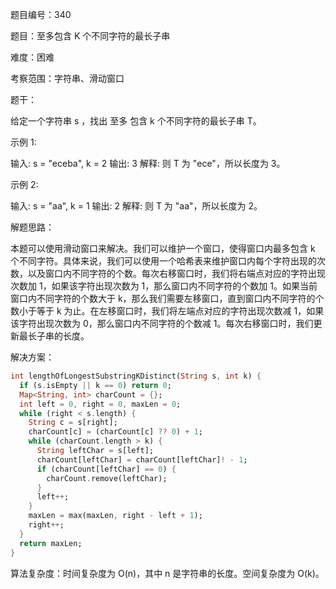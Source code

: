 题目编号：340

题目：至多包含 K 个不同字符的最长子串

难度：困难

考察范围：字符串、滑动窗口

题干：

给定一个字符串 s ，找出 至多 包含 k 个不同字符的最长子串 T。

示例 1:

输入: s = "eceba", k = 2
输出: 3
解释: 则 T 为 "ece"，所以长度为 3。

示例 2:

输入: s = "aa", k = 1
输出: 2
解释: 则 T 为 "aa"，所以长度为 2。

解题思路：

本题可以使用滑动窗口来解决。我们可以维护一个窗口，使得窗口内最多包含 k 个不同字符。具体来说，我们可以使用一个哈希表来维护窗口内每个字符出现的次数，以及窗口内不同字符的个数。每次右移窗口时，我们将右端点对应的字符出现次数加 1，如果该字符出现次数为 1，那么窗口内不同字符的个数加 1。如果当前窗口内不同字符的个数大于 k，那么我们需要左移窗口，直到窗口内不同字符的个数小于等于 k 为止。在左移窗口时，我们将左端点对应的字符出现次数减 1，如果该字符出现次数为 0，那么窗口内不同字符的个数减 1。每次右移窗口时，我们更新最长子串的长度。

解决方案：

```dart
int lengthOfLongestSubstringKDistinct(String s, int k) {
  if (s.isEmpty || k == 0) return 0;
  Map<String, int> charCount = {};
  int left = 0, right = 0, maxLen = 0;
  while (right < s.length) {
    String c = s[right];
    charCount[c] = (charCount[c] ?? 0) + 1;
    while (charCount.length > k) {
      String leftChar = s[left];
      charCount[leftChar] = charCount[leftChar]! - 1;
      if (charCount[leftChar] == 0) {
        charCount.remove(leftChar);
      }
      left++;
    }
    maxLen = max(maxLen, right - left + 1);
    right++;
  }
  return maxLen;
}
```

算法复杂度：时间复杂度为 O(n)，其中 n 是字符串的长度。空间复杂度为 O(k)。